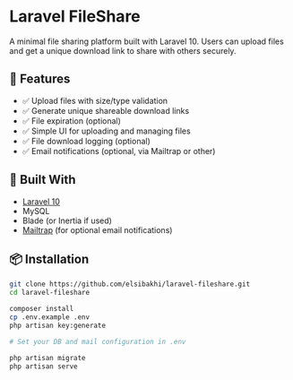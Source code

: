 # Laravel FileShare

A minimal file sharing platform built with Laravel 10. Users can upload files and get a unique download link to share with others securely.

## 🚀 Features

- ✅ Upload files with size/type validation
- ✅ Generate unique shareable download links
- ✅ File expiration (optional)
- ✅ Simple UI for uploading and managing files
- ✅ File download logging (optional)
- ✅ Email notifications (optional, via Mailtrap or other)

## 🧰 Built With

- [Laravel 10](https://laravel.com/)
- MySQL
- Blade (or Inertia if used)
- [Mailtrap](https://mailtrap.io/) (for optional email notifications)

## 📦 Installation

```bash
git clone https://github.com/elsibakhi/laravel-fileshare.git
cd laravel-fileshare

composer install
cp .env.example .env
php artisan key:generate

# Set your DB and mail configuration in .env

php artisan migrate
php artisan serve
